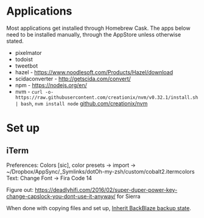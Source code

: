 # Applications

Most applications get installed through Homebrew Cask. The apps below need to be installed manually, through the AppStore unless otherwise stated.

- pixelmator
- todoist
- tweetbot
- hazel - https://www.noodlesoft.com/Products/Hazel/download
- scidaconverter - http://getscida.com/convert/
- npm - https://nodejs.org/en/
- nvm - `curl -o- https://raw.githubusercontent.com/creationix/nvm/v0.32.1/install.sh | bash`, `nvm install node` [github.com/creationix/nvm](https://github.com/creationix/nvm)

# Set up

## iTerm

Preferences:
Colors [sic], color presets -> import -> ~/Dropbox/AppSync/\_Symlinks/dotOh-my-zsh/custom/cobalt2.itermcolors
Text: Change Font -> Fira Code 14


Figure out: https://deadlyhifi.com/2016/02/super-duper-power-key-change-capslock-you-dont-use-it-anyway/ for Sierra

When done with copying files and set up, [Inherit BackBlaze backup state](https://help.backblaze.com/hc/en-us/articles/217666358-Inherit-Backup-State).
